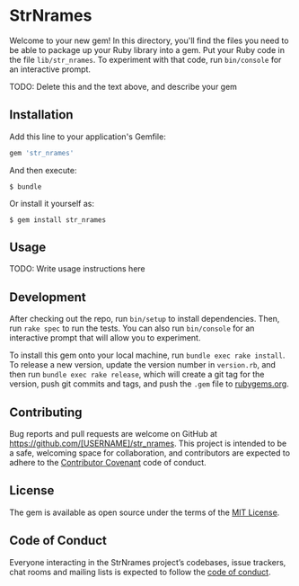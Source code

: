 # StrNrames

Welcome to your new gem! In this directory, you'll find the files you need to be able to package up your Ruby library into a gem. Put your Ruby code in the file `lib/str_nrames`. To experiment with that code, run `bin/console` for an interactive prompt.

TODO: Delete this and the text above, and describe your gem

## Installation

Add this line to your application's Gemfile:

```ruby
gem 'str_nrames'
```

And then execute:

    $ bundle

Or install it yourself as:

    $ gem install str_nrames

## Usage

TODO: Write usage instructions here

## Development

After checking out the repo, run `bin/setup` to install dependencies. Then, run `rake spec` to run the tests. You can also run `bin/console` for an interactive prompt that will allow you to experiment.

To install this gem onto your local machine, run `bundle exec rake install`. To release a new version, update the version number in `version.rb`, and then run `bundle exec rake release`, which will create a git tag for the version, push git commits and tags, and push the `.gem` file to [rubygems.org](https://rubygems.org).

## Contributing

Bug reports and pull requests are welcome on GitHub at https://github.com/[USERNAME]/str_nrames. This project is intended to be a safe, welcoming space for collaboration, and contributors are expected to adhere to the [Contributor Covenant](http://contributor-covenant.org) code of conduct.

## License

The gem is available as open source under the terms of the [MIT License](https://opensource.org/licenses/MIT).

## Code of Conduct

Everyone interacting in the StrNrames project’s codebases, issue trackers, chat rooms and mailing lists is expected to follow the [code of conduct](https://github.com/[USERNAME]/str_nrames/blob/master/CODE_OF_CONDUCT.md).
